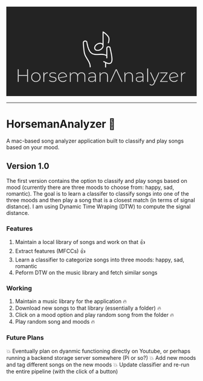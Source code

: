 <p align="center">
  <img src="/logo/banner.png"/>
</p>
<hr>

# HorsemanAnalyzer :musical_note:
A mac-based song analyzer application built to classify and play songs based on your mood.

## Version 1.0
The first version contains the option to classify and play songs based on mood (currently there are three moods to choose from: happy, sad, romantic).
The goal is to learn a classifer to classify songs into one of the three moods and then play a song that is a closest match (in terms of signal distance). I am using Dynamic Time Wraping (DTW) to compute the signal distance.

### Features

1. Maintain a local library of songs and work on that :+1:
2. Extract features (MFCCs) :+1:
3. Learn a classifier to categorize songs into three moods: happy, sad, romantic
4. Peform DTW on the music library and fetch similar songs

### Working

1. Maintain a music library for the application :fire:
2. Download new songs to that library (essentially a folder) :fire:
3. Click on a mood option and play random song from the folder :fire:
4. Play random song and moods :fire:

### Future Plans

:collision: Eventually plan on dyanmic functioning directly on Youtube, or perhaps running a backend storage server somewhere (Pi or so?)
:collision: Add new moods and tag different songs on the new moods
:collision: Update classifier and re-run the entire pipeline (with the click of a button)

